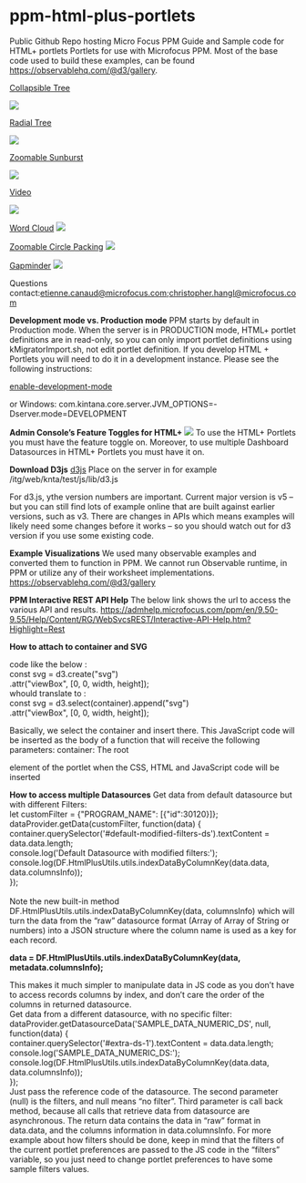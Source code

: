 # ppm-html-plus-portlets
Public Github Repo hosting Micro Focus PPM Guide and Sample code for HTML+ portlets
Portlets for use with Microfocus PPM.  Most of the base code used to build these examples, can be found https://observablehq.com/@d3/gallery.

<a href="https://github.com/MicroFocus/ppm-html-plus-portlets/tree/master/src/collapsible%20tree">Collapsible Tree</a>

<img src="src/collapsible%20tree/CollapsibleTree.PNG">



<a href="https://github.com/MicroFocus/ppm-html-plus-portlets/tree/master/src/radial%20tree">Radial Tree</a>

<img src="src/radial%20tree/radialtree.PNG">

<a href="https://github.com/MicroFocus/ppm-html-plus-portlets/tree/master/src/zoomable%20sunburst">Zoomable Sunburst</a>

<img src="src/zoomable%20sunburst/zoomablesunburst.PNG">

<a href="https://github.com/MicroFocus/ppm-html-plus-portlets/tree/master/src/video">Video</a>

<img src="src/video/video.PNG">

<a href="https://github.com/MicroFocus/ppm-html-plus-portlets/tree/master/src/wordcloud">Word Cloud</a>
<img src="src/wordcloud/wordcloud.PNG">

<a href="https://github.com/MicroFocus/ppm-html-plus-portlets/tree/master/src/zoomable%20circle%20packing">Zoomable Circle Packing</a>
<img src="src/zoomable%20circle%20packing/circlepacking.PNG">

<a href="https://github.com/MicroFocus/ppm-html-plus-portlets/tree/master/src/gapminder">Gapminder</a>
<img src="src/gapminder/gapminder.PNG">

Questions contact:etienne.canaud@microfocus.com;christopher.hangl@microfocus.com


<b>Development mode vs. Production mode</b>
PPM starts by default in Production mode.  When the server is in PRODUCTION mode, HTML+ portlet definitions are in read-only, so you can only import portlet definitions using kMigratorImport.sh, not edit portlet definition.  If you develop HTML + Portlets you will need to do it in a development instance.  Please see the following instructions:

<a href="https://admhelp.microfocus.com/ppm/en/9.50-9.55/Help/Content/SA/InstallAdmin/enable-development-mode.htm?Highlight=Development mode">enable-development-mode</a>

or Windows: com.kintana.core.server.JVM_OPTIONS=-Dserver.mode=DEVELOPMENT

<b>Admin Console’s Feature Toggles for HTML+</b>
<img src="img/featuretoggle.png">
To use the HTML+ Portlets you must have the feature toggle on.  Moreover, to use multiple Dashboard Datasources in HTML+ Portlets you must have it on.
 
<b>Download D3js</b>
<a href="https://d3js.org/">d3js</a>
 Place on the server in for example 
/itg/web/knta/test/js/lib/d3.js

For d3.js, ythe version numbers are important. Current major version is v5 – but you can still find lots of example online that are built against earlier versions, such as v3. There are changes in APIs which means examples will likely need some changes before it works – so you should watch out for d3 version if you use some existing code.

<b>Example Visualizations</b>
We used many observable examples and converted them to function in PPM.  We cannot run Observable runtime, in PPM or utilize any of their worksheet implementations.
https://observablehq.com/@d3/gallery

<b>PPM Interactive REST API Help</b>
The below link shows the url to access the various API and results.
https://admhelp.microfocus.com/ppm/en/9.50-9.55/Help/Content/RG/WebSvcsREST/Interactive-API-Help.htm?Highlight=Rest

<b>How to attach to container and SVG</b>

code like the below :<br>
const svg = d3.create("svg")<br>
      .attr("viewBox", [0, 0, width, height]);<br>
	whould translate to :<br>
const svg = d3.select(container).append("svg")<br>
.attr("viewBox", [0, 0, width, height]);<br>	


Basically, we select the container and insert there.  This JavaScript code will be inserted as the body of a function that will receive the following parameters: container: The root <div> element of the portlet when the CSS, HTML and JavaScript code will be inserted


<b>How to access multiple Datasources</b>
Get data from default datasource but with different Filters:<br>
let customFilter = {"PROGRAM_NAME": [{"id":30120}]};<br>
dataProvider.getData(customFilter, function(data) {<br>
  container.querySelector('#default-modified-filters-ds').textContent = data.data.length;<br>
  console.log('Default Datasource with modified filters:');<br>
  console.log(DF.HtmlPlusUtils.utils.indexDataByColumnKey(data.data, data.columnsInfo));<br>
});<br>
	<br>
Note the new built-in method DF.HtmlPlusUtils.utils.indexDataByColumnKey(data, columnsInfo) which will turn the data from the “raw” datasource format (Array of Array of String or numbers) into a JSON structure where the column name is used as a key for each record.

<b>data = DF.HtmlPlusUtils.utils.indexDataByColumnKey(data, metadata.columnsInfo); </b>

This makes it much simpler to manipulate data in JS code as you don’t have to access records columns by index, and don’t care the order of the columns in returned datasource.<br>
Get data from a different datasource, with no specific filter:<br>
dataProvider.getDatasourceData('SAMPLE_DATA_NUMERIC_DS', null, function(data) {<br>
  container.querySelector('#extra-ds-1').textContent = data.data.length;<br>
  console.log('SAMPLE_DATA_NUMERIC_DS:');<br>
  console.log(DF.HtmlPlusUtils.utils.indexDataByColumnKey(data.data, data.columnsInfo));<br>
});<br>
Just pass the reference code of the datasource. The second parameter (null) is the filters, and null means “no filter”. Third parameter is call back method, because all calls that retrieve data from datasource are asynchronous. 
The return data contains the data in “raw” format in data.data, and the columns information in data.columnsInfo. 
For more example about how filters should be done, keep in mind that the filters of the current portlet preferences are passed to the JS code in the “filters” variable, so you just need to change portlet preferences to have some sample filters values.

